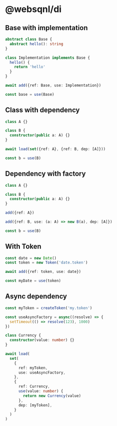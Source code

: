 # @websqnl/di

## Base with implementation

```ts
abstract class Base {
  abstract hello(): string
}

class Implementation implements Base {
  hello() {
    return 'hello'
  }
}

await add({ref: Base, use: Implementation})

const base = use(Base)
```

## Class with dependency

```ts
class A {}

class B {
  constructor(public a: A) {}
}

await load(set({ref: A}, {ref: B, dep: [A]}))

const b = use(B)
```

## Dependency with factory

```ts
class A {}

class B {
  constructor(public a: A) {}
}

add({ref: A})

add({ref: B, use: (a: A) => new B(a), dep: [A]})

const b = use(B)
```

## With Token

```ts
const date = new Date()
const token = new Token('date.token')

await add({ref: token, use: date})

const myDate = use(token)
```

## Async dependency

```ts
const myToken = createToken('my.token')

const useAsyncFactory = async((resolve) => {
  setTimeout(() => resolve(123), 1000)
})

class Currency {
  constructor(value: number) {}
}

await load(
  set(
    {
      ref: myToken,
      use: useAsyncFactory,
    },
    {
      ref: Currency,
      use(value: number) {
        return new Currency(value)
      },
      dep: [myToken],
    }
  )
)
```
